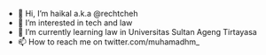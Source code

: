 - 👋 Hi, I’m haikal a.k.a @rechtcheh
- 👀 I’m interested in tech and law 
- 🌱 I’m currently learning law in Universitas Sultan Ageng Tirtayasa
- 📫 How to reach me on twitter.com/muhamadhm_

<!---
rechtcheh/rechtcheh is a ✨ special ✨ repository because its `README.md` (this file) appears on your GitHub profile.
You can click the Preview link to take a look at your changes.
--->

